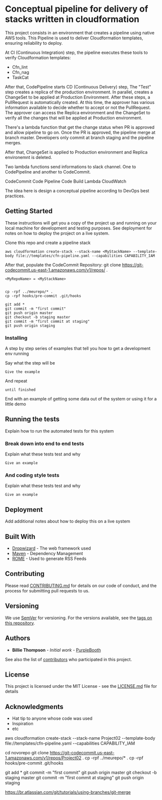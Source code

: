 # Conceptual pipeline for delivery of stacks written in cloudformation

This project consists in an environment that creates a pipeline using native AWS tools. This Pipeline is used to deliver Cloudformation templates, ensuring reliability to deploy.


At CI (Continuous Integration) step, the pipeline executes these tools to verify Cloudformation templates:
- Cfn_lint
- Cfn_nag
- TaskCat

After that, CodePipeline starts CD (Continuous Delivery) step, 
The "Test" step creates a replica of the production environment.
In parallel, creates a ChangeSet to be applied at Production Environment. 
After these steps, a PullRequest is automatically created. 
At this time, the approver has various information available to decide whether to accept or not the PullRequest.
The approver can access the Replica environment and the ChangeSet to verify all the changes that will be applied at Production environment.

There's a lambda function that get the change status when PR is approved and allow pipeline to go on.
Once the PR is approved, the pipeline merge at branch master. Developers only commit at branch staging and the pipeline merges. 

After that, ChangeSet is applied to Production environment and Replica environemnt is deleted. 

Two lambda functions send informations to slack channel. One to CodePipeline and another to CodeCommit.


CodeCommit
Code Pipeline
Code Build
Lambda
CloudWatch

The idea here is design a conceptual pipeline according to DevOps best practices.


## Getting Started

These instructions will get you a copy of the project up and running on your local machine for development and testing purposes. See deployment for notes on how to deploy the project on a live system.

Clone this repo and create a pipeline stack
```
aws cloudformation create-stack --stack-name <MyStackName> --template-body file://templates/cfn-pipeline.yaml --capabilities CAPABILITY_IAM 
```

After that, populate the CodeCommit Repository:
git clone https://git-codecommit.us-east-1.amazonaws.com/v1/repos/<MyRepoName> .
```
<MyRepoName> = <MyStackName> 


cp -rpf ../meurepo/* .
cp -rpf hooks/pre-commit .git/hooks 

git add *
git commit -m "first commit" 
git push origin master
git checkout -b staging master
git commit -m "first commit at staging" 
git push origin staging   
```

### Installing

A step by step series of examples that tell you how to get a development env running

Say what the step will be

```
Give the example
```

And repeat

```
until finished
```

End with an example of getting some data out of the system or using it for a little demo

## Running the tests

Explain how to run the automated tests for this system

### Break down into end to end tests

Explain what these tests test and why

```
Give an example
```

### And coding style tests

Explain what these tests test and why

```
Give an example
```

## Deployment

Add additional notes about how to deploy this on a live system

## Built With

* [Dropwizard](http://www.dropwizard.io/1.0.2/docs/) - The web framework used
* [Maven](https://maven.apache.org/) - Dependency Management
* [ROME](https://rometools.github.io/rome/) - Used to generate RSS Feeds

## Contributing

Please read [CONTRIBUTING.md](https://gist.github.com/PurpleBooth/b24679402957c63ec426) for details on our code of conduct, and the process for submitting pull requests to us.

## Versioning

We use [SemVer](http://semver.org/) for versioning. For the versions available, see the [tags on this repository](https://github.com/your/project/tags). 

## Authors

* **Billie Thompson** - *Initial work* - [PurpleBooth](https://github.com/PurpleBooth)

See also the list of [contributors](https://github.com/your/project/contributors) who participated in this project.

## License

This project is licensed under the MIT License - see the [LICENSE.md](LICENSE.md) file for details

## Acknowledgments

* Hat tip to anyone whose code was used
* Inspiration
* etc




aws cloudformation create-stack --stack-name Project02 --template-body file://templates/cfn-pipeline.yaml --capabilities CAPABILITY_IAM 

cd novorepo
git clone https://git-codecommit.us-east-1.amazonaws.com/v1/repos/Project02 .
cp -rpf ../meurepo/* .
cp -rpf hooks/pre-commit .git/hooks 

git add *
git commit -m "first commit" 
git push origin master
git checkout -b staging master
git commit -m "first commit at staging" 
git push origin staging   



https://br.atlassian.com/git/tutorials/using-branches/git-merge





